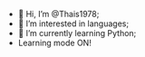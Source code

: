 - 👋 Hi, I’m @Thais1978;
- 👀 I’m interested in languages;
- 🌱 I’m currently learning Python;
- Learning mode ON!
